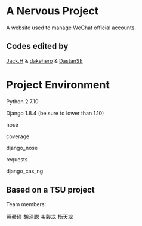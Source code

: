 # A Nervous Project

A website used to manage WeChat official accounts.

## Codes edited by

[Jack.H](https://github.com/jackhhh) & [dakehero](https://github.com/dakehero) & [DastanSE](https://github.com/DastanSE)

# Project Environment

Python 2.7.10

Django 1.8.4 (be sure to lower than 1.10)

nose

coverage

django_nose

requests

django_cas_ng

## Based on a TSU project

Team members:

黄豪硕 胡泽聪 韦毅龙 杨天龙 
